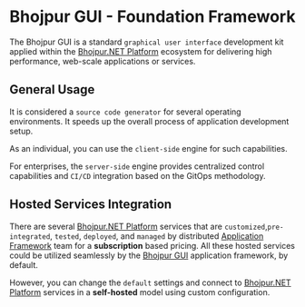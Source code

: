 # Bhojpur GUI - Foundation Framework

The Bhojpur GUI is a standard `graphical user interface` development kit applied within the [Bhojpur.NET Platform](https://github.com/bhojpur/platform) ecosystem for delivering high performance, web-scale applications or services.

## General Usage

It is considered a `source code generator` for several operating environments. It speeds up the overall process of application development setup.

As an individual, you can use the `client-side` engine for such capabilities.

For enterprises, the `server-side` engine provides centralized control capabilities and `CI/CD` integration based on the GitOps methodology.

## Hosted Services Integration

There are several [Bhojpur.NET Platform](https://github.com/bhojpur/platform) services that are `customized`,`pre-integrated`, `tested`, `deployed`, and `managed` by distributed [Application Framework](https://github.com/bhojpur/application) team for a __subscription__ based pricing. All these hosted services could be utilized seamlessly by the [Bhojpur GUI](https://github.com/bhojpur/gui) application framework, by default.

However, you can change the `default` settings and connect to [Bhojpur.NET Platform](https://github.com/bhojpur/platform) services in a __self-hosted__ model using custom configuration.
